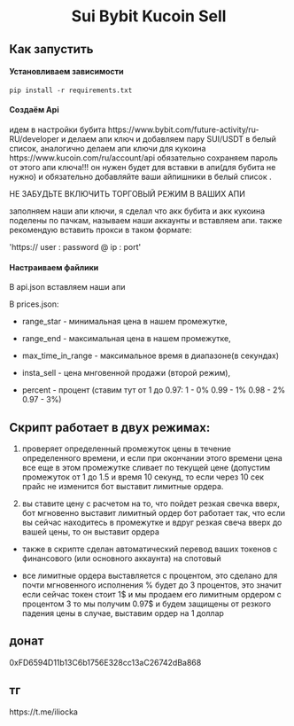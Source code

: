 <h1 align="center">Sui Bybit Kucoin Sell</h1>

<h2>Как запустить</h2>

<h4>Установливаем зависимости</h4>
<pre><code>pip install -r requirements.txt</code></pre>

<h4>Создаём Api</h4>
идем в настройки бубита https://www.bybit.com/future-activity/ru-RU/developer и делаем апи ключ и добавляем пару SUI/USDT в белый список, аналогично делаем апи ключи для кукоина https://www.kucoin.com/ru/account/api 
обязательно сохраняем пароль от этого апи ключа!!! он нужен будет для вставки в апи(для бубита не нужно) и обязательно добавляйте ваши айпишники в белый список .

НЕ ЗАБУДЬТЕ ВКЛЮЧИТЬ ТОРГОВЫЙ РЕЖИМ В ВАШИХ АПИ

заполняем наши апи ключи, я сделал что акк бубита и акк кукоина поделены по пачкам, называем наши аккаунты и вставляем апи. также рекомендую вставить прокси в таком формате:

'https:// user : password @ ip : port'


<h4>Настраиваем файлики</h4>
<p>В api.json вставляем наши апи</p>
<p>В prices.json:</p> 

* range_star - минимальная цена в нашем промежутке,

* range_end - максимальная цена в нашем промежутке,

* max_time_in_range - максимальное время в диапазоне(в секундах)

* insta_sell - цена мнговенной продажи (второй режим),

* percent - процент (ставим тут от 1 до 0.97: 1 - 0% 0.99 - 1% 0.98 - 2% 0.97 - 3%)



<h2>Скрипт работает в двух режимах:</h2>

1.  проверяет определенный промежуток цены в течение определенного времени, и если при окончании этого времени 
цена все еще в этом промежутке сливает по текущей цене (допустим промежуток от 1 до 1.5 и время 10 секунд, то если через 10 сек прайс не изменится
бот выставит лимитные ордера.

2. вы ставите цену с расчетом на то, что пойдет резкая свечка вверх, бот мгновенно выставит лимитный ордер
бот работает так, что если вы сейчас находитесь в промежутке и вдруг резкая свеча вверх до вашей цены, то он выставит ордера

* также в скрипте сделан автоматический перевод ваших токенов с финансового (или основного аккаунта) на спотовый 

* все лимитные ордера выставляется с процентом, это сделано для почти мгновенного исполнения
  % будет до 3 процентов, это значит если сейчас токен стоит 1$ и мы продаем его лимитным ордером с процентом 3
  то мы получим 0.97$ и будем защищены от резкого падения цены в случае, выставим ордер на 1 доллар


<h2>донат</h2> 0xFD6594D11b13C6b1756E328cc13aC26742dBa868
<h2>тг</h2> https://t.me/iliocka


